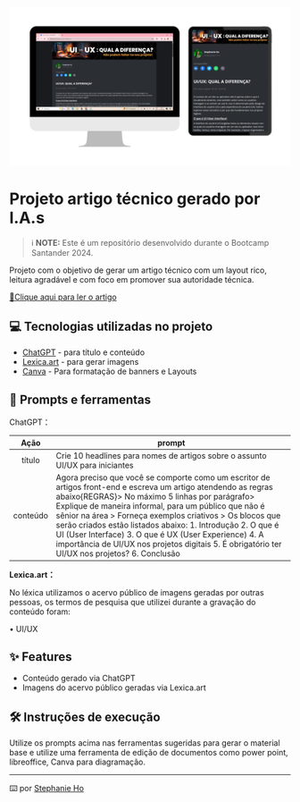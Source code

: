 <p align="center">
  <a href="https://www.dio.me/articles/uiux-qual-a-diferenca" title="View PDF now"><img 
    src="/assets/preview.png"
    width="700"  
  /></a>
</p>

# Projeto artigo técnico gerado por I.A.s


 > ℹ️ **NOTE:** Este é um repositório desenvolvido durante o Bootcamp Santander 2024.

Projeto com o objetivo de gerar um artigo técnico com um layout rico, leitura agradável e com foco em promover sua autoridade técnica.

<a href="https://www.dio.me/articles/uiux-qual-a-diferenca" title="View PDF now"> 📕Clique aqui para ler o artigo</a>

## 💻 Tecnologias utilizadas no projeto

- [ChatGPT](https://chat.openai.com/) - para título e conteúdo
- [Lexica.art](https://lexica.art/) - para gerar imagens
- [Canva](https://www.canva.com/) - Para formatação de banners e Layouts

## 📄 Prompts e ferramentas


ChatGPT：

|   Ação   | prompt                                                                                                                                                                                                                                                                         |
| :------: | ------------------------------------------------------------------------------------------------------------------------------------------------------------------------------------------------------------------------------------------------------------------------------ |
|  título  | Crie 10 headlines para nomes de artigos sobre o assunto UI/UX para iniciantes |
| conteúdo | Agora preciso que você se comporte como um escritor de artigos front-end e escreva um artigo atendendo as regras abaixo{REGRAS}> No máximo 5 linhas por parágrafo> Explique de maneira informal, para um público que não é sênior na área > Forneça exemplos criativos > Os blocos que serão criados estão listados abaixo: 1. Introdução 2. O que é UI (User Interface) 3. O que é UX (User Experience) 4. A importância de UI/UX nos projetos digitais 5. É obrigatório ter UI/UX nos projetos? 6. Conclusão |


**Lexica.art：**

No léxica utilizamos o acervo público de imagens geradas por outras pessoas, os termos de pesquisa que utilizei durante a gravação do conteúdo foram:

• UI/UX



## ✨ Features

- Conteúdo gerado via ChatGPT
- Imagens do acervo público geradas via Lexica.art


## 🛠️ Instruções de execução

Utilize os prompts acima nas ferramentas sugeridas para gerar o material base e utilize uma ferramenta de edição de documentos como power point, libreoffice, Canva para diagramação.


---

⌨️ por [Stephanie Ho](https://github.com/StephanieLimaHo)
